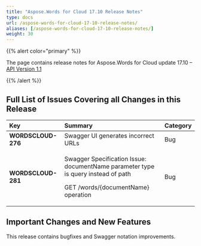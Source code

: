 ```yaml
---
title: "Aspose.Words for Cloud 17.10 Release Notes"
type: docs
url: /aspose-words-for-cloud-17-10-release-notes/
aliases: [/aspose-words-for-cloud-17-10-release-notes/]
weight: 30
---
```


{{% alert color="primary" %}} 

The page contains release notes for Aspose.Words for Cloud update 17.10 – [API Version 1.1](https://apireference.aspose.cloud/)

{{% /alert %}} 
## **Full List of Issues Covering all Changes in this Release**

|**Key**|**Summary**|**Category**|
| :- | :- | :- |
|**WORDSCLOUD-276**|Swagger UI generates incorrect URLs|Bug|
|**WORDSCLOUD-281**|<p>Swagger Specification Issue: documentName parameter type is query instead of path</p><p>GET /words/{documentName} operation</p>|Bug|
## **Important Changes and New Features**
This release contains bugfixes and Swagger notation improvements.
